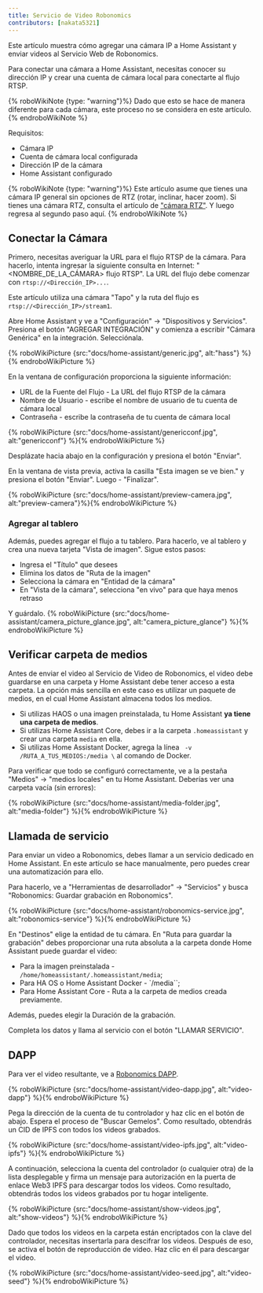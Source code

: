 ```yaml
---
title: Servicio de Video Robonomics
contributors: [nakata5321]
---
```


Este artículo muestra cómo agregar una cámara IP a Home Assistant y enviar videos al Servicio Web de Robonomics.

Para conectar una cámara a Home Assistant, necesitas conocer su dirección IP y crear una cuenta de cámara local para conectarte al flujo RTSP.

{% roboWikiNote {type: "warning"}%} Dado que esto se hace de manera diferente para cada cámara, este proceso no se considera en este artículo.
{% endroboWikiNote %}

Requisitos:
- Cámara IP
- Cuenta de cámara local configurada
- Dirección IP de la cámara
- Home Assistant configurado

{% roboWikiNote {type: "warning"}%} Este artículo asume que tienes una cámara IP general sin opciones de RTZ (rotar, inclinar, hacer zoom). Si tienes una cámara RTZ, consulta el artículo de ["cámara RTZ"](docs/ptz-camera). Y luego regresa al segundo paso aquí. {% endroboWikiNote %}

## Conectar la Cámara

Primero, necesitas averiguar la URL para el flujo RTSP de la cámara.
Para hacerlo, intenta ingresar la siguiente consulta en Internet: "<NOMBRE_DE_LA_CÁMARA> flujo RTSP".
La URL del flujo debe comenzar con `rtsp://<Dirección_IP>...`.

Este artículo utiliza una cámara "Tapo" y la ruta del flujo es `rtsp://<Dirección_IP>/stream1`.

Abre Home Assistant y ve a "Configuración" -> "Dispositivos y Servicios". Presiona el botón "AGREGAR INTEGRACIÓN" y
comienza a escribir "Cámara Genérica" en la integración. Selecciónala.

{% roboWikiPicture {src:"docs/home-assistant/generic.jpg", alt:"hass"} %}{% endroboWikiPicture %}

En la ventana de configuración proporciona la siguiente información:
- URL de la Fuente del Flujo - La URL del flujo RTSP de la cámara
- Nombre de Usuario - escribe el nombre de usuario de tu cuenta de cámara local
- Contraseña - escribe la contraseña de tu cuenta de cámara local

{% roboWikiPicture {src:"docs/home-assistant/genericconf.jpg", alt:"genericconf"} %}{% endroboWikiPicture %}

Desplázate hacia abajo en la configuración y presiona el botón "Enviar".

En la ventana de vista previa, activa la casilla "Esta imagen se ve bien." y presiona el botón "Enviar". Luego - "Finalizar".

{% roboWikiPicture {src:"docs/home-assistant/preview-camera.jpg", alt:"preview-camera"}%}{% endroboWikiPicture %}

### Agregar al tablero

Además, puedes agregar el flujo a tu tablero. Para hacerlo, ve al tablero y crea una nueva tarjeta "Vista de imagen". Sigue estos pasos:
- Ingresa el "Título" que desees
- Elimina los datos de "Ruta de la imagen"
- Selecciona la cámara en "Entidad de la cámara"
- En "Vista de la cámara", selecciona "en vivo" para que haya menos retraso

Y guárdalo.
{% roboWikiPicture {src:"docs/home-assistant/camera_picture_glance.jpg", alt:"camera_picture_glance"} %}{% endroboWikiPicture %}

## Verificar carpeta de medios

Antes de enviar el video al Servicio de Video de Robonomics, el video debe guardarse en una carpeta y Home Assistant debe tener acceso a esta carpeta.
La opción más sencilla en este caso es utilizar un paquete de medios, en el cual Home Assistant almacena todos los medios.

- Si utilizas HAOS o una imagen preinstalada, tu Home Assistant **ya tiene una carpeta de medios**.
- Si utilizas Home Assistant Core, debes ir a la carpeta `.homeassistant` y crear una carpeta `media` en ella.
- Si utilizas Home Assistant Docker, agrega la línea ` -v /RUTA_A_TUS_MEDIOS:/media \` al comando de Docker.

Para verificar que todo se configuró correctamente, ve a la pestaña "Medios" -> "medios locales" en tu Home Assistant.
Deberías ver una carpeta vacía (sin errores):

{% roboWikiPicture {src:"docs/home-assistant/media-folder.jpg", alt:"media-folder"} %}{% endroboWikiPicture %}

## Llamada de servicio

Para enviar un video a Robonomics, debes llamar a un servicio dedicado en Home Assistant.
En este artículo se hace manualmente, pero puedes crear una automatización para ello.

Para hacerlo, ve a "Herramientas de desarrollador" -> "Servicios" y busca "Robonomics: Guardar grabación en Robonomics".

{% roboWikiPicture {src:"docs/home-assistant/robonomics-service.jpg", alt:"robonomics-service"} %}{% endroboWikiPicture %}

En "Destinos" elige la entidad de tu cámara.
En "Ruta para guardar la grabación" debes proporcionar una ruta absoluta a la carpeta donde Home Assistant puede guardar el video:
- Para la imagen preinstalada - `/home/homeassistant/.homeassistant/media`;
- Para HA OS o Home Assistant Docker - `/media``;
- Para Home Assistant Core - Ruta a la carpeta de medios creada previamente.

Además, puedes elegir la Duración de la grabación.

Completa los datos y llama al servicio con el botón "LLAMAR SERVICIO".

## DAPP

Para ver el video resultante, ve a [Robonomics DAPP](https://vol4tim.github.io/videostream/).

{% roboWikiPicture {src:"docs/home-assistant/video-dapp.jpg", alt:"video-dapp"} %}{% endroboWikiPicture %}

Pega la dirección de la cuenta de tu controlador y haz clic en el botón de abajo. Espera el proceso de "Buscar Gemelos".
Como resultado, obtendrás un CID de IPFS con todos los videos grabados.

{% roboWikiPicture {src:"docs/home-assistant/video-ipfs.jpg", alt:"video-ipfs"} %}{% endroboWikiPicture %}

A continuación, selecciona la cuenta del controlador (o cualquier otra) de la lista desplegable y firma un mensaje para autorización en
la puerta de enlace Web3 IPFS para descargar todos los videos. Como resultado, obtendrás todos los videos grabados por tu hogar inteligente.

{% roboWikiPicture {src:"docs/home-assistant/show-videos.jpg", alt:"show-videos"} %}{% endroboWikiPicture %}

Dado que todos los videos en la carpeta están encriptados con la clave del controlador, necesitas insertarla para descifrar los videos.
Después de eso, se activa el botón de reproducción de video. Haz clic en él para descargar el video.

{% roboWikiPicture {src:"docs/home-assistant/video-seed.jpg", alt:"video-seed"} %}{% endroboWikiPicture %}